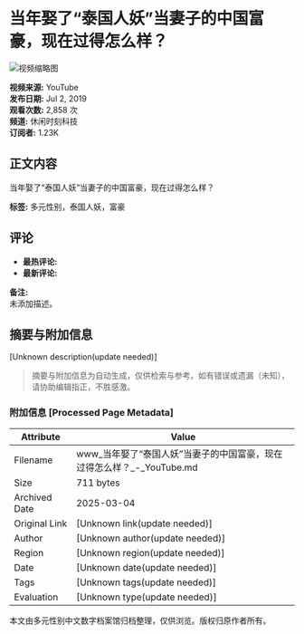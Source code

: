 # 当年娶了“泰国人妖”当妻子的中国富豪，现在过得怎么样？

![视频缩略图](https://i.ytimg.com/vi/nHL7_FbjyF4/hqdefault.jpg?sqp=-oaymwEmCKgBEF5IWvKriqkDGQgBFQAAiEIYAdgBAeIBCggYEAIYBjgBQAE=&rs=AOn4CLBMjubpgkjVNDQA7M4GrsZI2M0YQQ)

**视频来源:** YouTube  
**发布日期:** Jul 2, 2019  
**观看次数:** 2,858 次  
**频道:** 休闲时刻科技  
**订阅者:** 1.23K  

## 正文内容
当年娶了“泰国人妖”当妻子的中国富豪，现在过得怎么样？

**标签:** 多元性别，泰国人妖，富豪

## 评论
- **最热评论:**  
- **最新评论:**

**备注:**  
未添加描述。
<!-- tcd_original_link https://www.youtube.com/watch?v=-4H6ziQqc0o -->


## 摘要与附加信息

<!-- tcd_abstract -->
[Unknown description(update needed)]
<!-- tcd_abstract_end -->

> 摘要与附加信息为自动生成，仅供检索与参考。如有错误或遗漏（未知），请协助编辑指正，不胜感激。

### 附加信息 [Processed Page Metadata]

| Attribute       | Value                                  |
|-----------------|----------------------------------------|
| Filename        | www_当年娶了“泰国人妖”当妻子的中国富豪，现在过得怎么样？_-_YouTube.md                             |
| Size            | 711 bytes                           |
| Archived Date   | 2025-03-04                             |
| Original Link   | [Unknown link(update needed)]                       |
| Author          | [Unknown author(update needed)]                               |
| Region          | [Unknown region(update needed)]                               |
| Date            | [Unknown date(update needed)]                                 |
| Tags            | [Unknown tags(update needed)]                                 |
| Evaluation            | [Unknown type(update needed)]                                 |
<!-- tcd_table_end -->

本文由多元性别中文数字档案馆归档整理，仅供浏览。版权归原作者所有。
